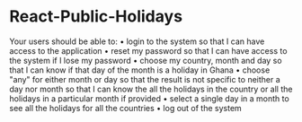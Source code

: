 # React-Public-Holidays
Your users should be able to:
• login to the system so that I can have access to the application
• reset my password so that I can have access to the system if I lose my password
• choose my country, month and day so that I can know if that day of the month is a
holiday in Ghana
• choose "any" for either month or day so that the result is not specific to neither a day nor
month so that I can know the all the holidays in the country or all the holidays in a
particular month if provided
• select a single day in a month to see all the holidays for all the countries
• log out of the system
